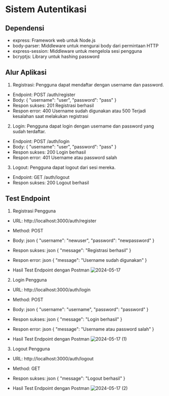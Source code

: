 # Sistem Autentikasi

## Dependensi
- express: Framework web untuk Node.js
- body-parser: Middleware untuk mengurai body dari permintaan HTTP
- express-session: Middleware untuk mengelola sesi pengguna
- bcryptjs: Library untuk hashing password

## Alur Aplikasi
1. Registrasi: Pengguna dapat mendaftar dengan username dan password.
  - Endpoint: POST /auth/register
  - Body: { "username": "user", "password": "pass" }
  - Respon sukses: 201 Registrasi berhasil
  - Respon error: 400 Username sudah digunakan atau 500 Terjadi kesalahan saat melakukan registrasi

2. Login: Pengguna dapat login dengan username dan password yang sudah terdaftar.
  - Endpoint: POST /auth/login
  - Body: { "username": "user", "password": "pass" }
  - Respon sukses: 200 Login berhasil
  - Respon error: 401 Username atau password salah

3. Logout: Pengguna dapat logout dari sesi mereka.
  - Endpoint: GET /auth/logout
  - Respon sukses: 200 Logout berhasil

## Test Endpoint
1. Registrasi Pengguna
  - URL: http://localhost:3000/auth/register
  - Method: POST
  - Body:
    json
      {
        "username": "newuser",
        "password": "newpassword"
      }

  - Respon sukses:
    json
      {
        "message": "Registrasi berhasil"
      }
  - Respon error:
    json
    {
      "message": "Username sudah digunakan"
    }

  - Hasil Test Endpoint dengan Postman
    ![2024-05-17](https://github.com/rimbasudarmadi/sistem-autentikasi/assets/113418908/2720e231-c174-45dc-809d-5ad873e2bcfd)
 

2. Login Pengguna
  - URL: http://localhost:3000/auth/login
  - Method: POST
  - Body:
    json
    {
      "username": "username",
      "password": "password"
    }
    
  - Respon sukses:
    json
    {
      "message": "Login berhasil"
    }
    
  - Respon error:
    json
    {
      "message": "Username atau password salah"
    }

  - Hasil Test Endpoint dengan Postman
      ![2024-05-17 (1)](https://github.com/rimbasudarmadi/sistem-autentikasi/assets/113418908/683c6b9e-7b96-482b-aa1d-2335e84c5134)

3. Logout Pengguna
  - URL: http://localhost:3000/auth/logout
  - Method: GET
  - Respon sukses:
    json
    {
      "message": "Logout berhasil"
    }

  - Hasil Test Endpoint dengan Postman
    ![2024-05-17 (2)](https://github.com/rimbasudarmadi/sistem-autentikasi/assets/113418908/a28ff22c-837e-4942-808e-aeed1adec86c)

    

